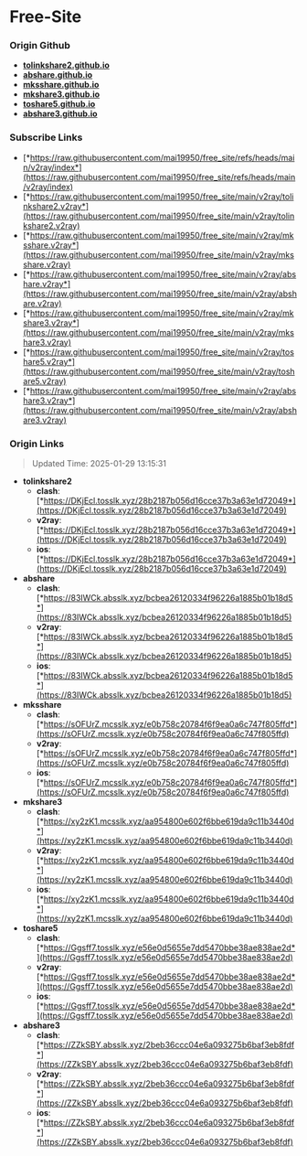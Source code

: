 # Free-Site

### Origin Github

- [**tolinkshare2.github.io**](https://github.com/tolinkshare2/tolinkshare2.github.io)
- [**abshare.github.io**](https://github.com/abshare/abshare.github.io)
- [**mksshare.github.io**](https://github.com/mksshare/mksshare.github.io)
- [**mkshare3.github.io**](https://github.com/mkshare3/mkshare3.github.io)
- [**toshare5.github.io**](https://github.com/toshare5/toshare5.github.io)
- [**abshare3.github.io**](https://github.com/abshare3/abshare3.github.io)

### Subscribe Links

- [*https://raw.githubusercontent.com/mai19950/free_site/refs/heads/main/v2ray/index*](https://raw.githubusercontent.com/mai19950/free_site/refs/heads/main/v2ray/index)
- [*https://raw.githubusercontent.com/mai19950/free_site/main/v2ray/tolinkshare2.v2ray*](https://raw.githubusercontent.com/mai19950/free_site/main/v2ray/tolinkshare2.v2ray)
- [*https://raw.githubusercontent.com/mai19950/free_site/main/v2ray/mksshare.v2ray*](https://raw.githubusercontent.com/mai19950/free_site/main/v2ray/mksshare.v2ray)
- [*https://raw.githubusercontent.com/mai19950/free_site/main/v2ray/abshare.v2ray*](https://raw.githubusercontent.com/mai19950/free_site/main/v2ray/abshare.v2ray)
- [*https://raw.githubusercontent.com/mai19950/free_site/main/v2ray/mkshare3.v2ray*](https://raw.githubusercontent.com/mai19950/free_site/main/v2ray/mkshare3.v2ray)
- [*https://raw.githubusercontent.com/mai19950/free_site/main/v2ray/toshare5.v2ray*](https://raw.githubusercontent.com/mai19950/free_site/main/v2ray/toshare5.v2ray)
- [*https://raw.githubusercontent.com/mai19950/free_site/main/v2ray/abshare3.v2ray*](https://raw.githubusercontent.com/mai19950/free_site/main/v2ray/abshare3.v2ray)

### Origin Links

> Updated Time: 2025-01-29 13:15:31

- **tolinkshare2**
  - **clash**: [*https://DKjEcl.tosslk.xyz/28b2187b056d16cce37b3a63e1d72049*](https://DKjEcl.tosslk.xyz/28b2187b056d16cce37b3a63e1d72049)
  - **v2ray**: [*https://DKjEcl.tosslk.xyz/28b2187b056d16cce37b3a63e1d72049*](https://DKjEcl.tosslk.xyz/28b2187b056d16cce37b3a63e1d72049)
  - **ios**: [*https://DKjEcl.tosslk.xyz/28b2187b056d16cce37b3a63e1d72049*](https://DKjEcl.tosslk.xyz/28b2187b056d16cce37b3a63e1d72049)
- **abshare**
  - **clash**: [*https://83IWCk.absslk.xyz/bcbea26120334f96226a1885b01b18d5*](https://83IWCk.absslk.xyz/bcbea26120334f96226a1885b01b18d5)
  - **v2ray**: [*https://83IWCk.absslk.xyz/bcbea26120334f96226a1885b01b18d5*](https://83IWCk.absslk.xyz/bcbea26120334f96226a1885b01b18d5)
  - **ios**: [*https://83IWCk.absslk.xyz/bcbea26120334f96226a1885b01b18d5*](https://83IWCk.absslk.xyz/bcbea26120334f96226a1885b01b18d5)
- **mksshare**
  - **clash**: [*https://sOFUrZ.mcsslk.xyz/e0b758c20784f6f9ea0a6c747f805ffd*](https://sOFUrZ.mcsslk.xyz/e0b758c20784f6f9ea0a6c747f805ffd)
  - **v2ray**: [*https://sOFUrZ.mcsslk.xyz/e0b758c20784f6f9ea0a6c747f805ffd*](https://sOFUrZ.mcsslk.xyz/e0b758c20784f6f9ea0a6c747f805ffd)
  - **ios**: [*https://sOFUrZ.mcsslk.xyz/e0b758c20784f6f9ea0a6c747f805ffd*](https://sOFUrZ.mcsslk.xyz/e0b758c20784f6f9ea0a6c747f805ffd)
- **mkshare3**
  - **clash**: [*https://xy2zK1.mcsslk.xyz/aa954800e602f6bbe619da9c11b3440d*](https://xy2zK1.mcsslk.xyz/aa954800e602f6bbe619da9c11b3440d)
  - **v2ray**: [*https://xy2zK1.mcsslk.xyz/aa954800e602f6bbe619da9c11b3440d*](https://xy2zK1.mcsslk.xyz/aa954800e602f6bbe619da9c11b3440d)
  - **ios**: [*https://xy2zK1.mcsslk.xyz/aa954800e602f6bbe619da9c11b3440d*](https://xy2zK1.mcsslk.xyz/aa954800e602f6bbe619da9c11b3440d)
- **toshare5**
  - **clash**: [*https://Ggsff7.tosslk.xyz/e56e0d5655e7dd5470bbe38ae838ae2d*](https://Ggsff7.tosslk.xyz/e56e0d5655e7dd5470bbe38ae838ae2d)
  - **v2ray**: [*https://Ggsff7.tosslk.xyz/e56e0d5655e7dd5470bbe38ae838ae2d*](https://Ggsff7.tosslk.xyz/e56e0d5655e7dd5470bbe38ae838ae2d)
  - **ios**: [*https://Ggsff7.tosslk.xyz/e56e0d5655e7dd5470bbe38ae838ae2d*](https://Ggsff7.tosslk.xyz/e56e0d5655e7dd5470bbe38ae838ae2d)
- **abshare3**
  - **clash**: [*https://ZZkSBY.absslk.xyz/2beb36ccc04e6a093275b6baf3eb8fdf*](https://ZZkSBY.absslk.xyz/2beb36ccc04e6a093275b6baf3eb8fdf)
  - **v2ray**: [*https://ZZkSBY.absslk.xyz/2beb36ccc04e6a093275b6baf3eb8fdf*](https://ZZkSBY.absslk.xyz/2beb36ccc04e6a093275b6baf3eb8fdf)
  - **ios**: [*https://ZZkSBY.absslk.xyz/2beb36ccc04e6a093275b6baf3eb8fdf*](https://ZZkSBY.absslk.xyz/2beb36ccc04e6a093275b6baf3eb8fdf)
